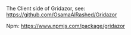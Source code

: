 The Client side of Gridazor, see:
https://github.com/OsamaAlRashed/Gridazor

Npm:
https://www.npmjs.com/package/gridazor
